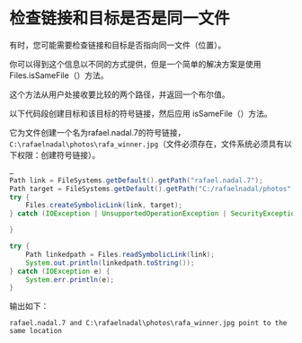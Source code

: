 # 检查链接和目标是否是同一文件

有时，您可能需要检查链接和目标是否指向同一文件（位置）。 

你可以得到这个信息以不同的方式提供，但是一个简单的解决方案是使用Files.isSameFile（）方法。 

这个方法从用户处接收要比较的两个路径，并返回一个布尔值。 

以下代码段创建目标和该目标的符号链接，然后应用 isSameFile（）方法。 

它为文件创建一个名为rafael.nadal.7的符号链接，`C:\rafaelnadal\photos\rafa_winner.jpg`（文件必须存在，文件系统必须具有以下权限：创建符号链接）。

```Java
…
Path link = FileSystems.getDefault().getPath("rafael.nadal.7");
Path target = FileSystems.getDefault().getPath("C:/rafaelnadal/photos", "rafa_winner.jpg");
try {
    Files.createSymbolicLink(link, target);
} catch (IOException | UnsupportedOperationException | SecurityException e) {

}

try {
    Path linkedpath = Files.readSymbolicLink(link);
    System.out.println(linkedpath.toString());
} catch (IOException e) {
    System.err.println(e);
}
```

输出如下：

```base
rafael.nadal.7 and C:\rafaelnadal\photos\rafa_winner.jpg point to the same location
```